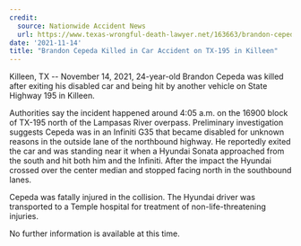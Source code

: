 ```yaml
---
credit:
  source: Nationwide Accident News
  url: https://www.texas-wrongful-death-lawyer.net/163663/brandon-cepeda-accident-tx-195-killeen.htm
date: '2021-11-14'
title: "Brandon Cepeda Killed in Car Accident on TX-195 in Killeen"
---
```

Killeen, TX -- November 14, 2021, 24-year-old Brandon Cepeda was killed after exiting his disabled car and being hit by another vehicle on State Highway 195 in Killeen.

Authorities say the incident happened around 4:05 a.m. on the 16900 block of TX-195 north of the Lampasas River overpass. Preliminary investigation suggests Cepeda was in an Infiniti G35 that became disabled for unknown reasons in the outside lane of the northbound highway. He reportedly exited the car and was standing near it when a Hyundai Sonata approached from the south and hit both him and the Infiniti. After the impact the Hyundai crossed over the center median and stopped facing north in the southbound lanes.

Cepeda was fatally injured in the collision. The Hyundai driver was transported to a Temple hospital for treatment of non-life-threatening injuries.

No further information is available at this time.
